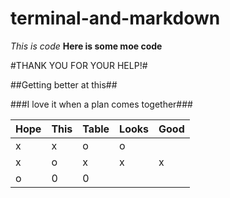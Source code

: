 # terminal-and-markdown

*This is code*
**Here is some moe code**


#THANK YOU FOR YOUR HELP!#

##Getting better at this##

###I love it when a plan comes together###


| Hope  | This  | Table  |Looks   | Good  |
|---|---|---|---|---|
| x  |  x | o  |   o|   |
|  x |  o |x   |  x |  x |
|  o |0   |  0 |   |   |